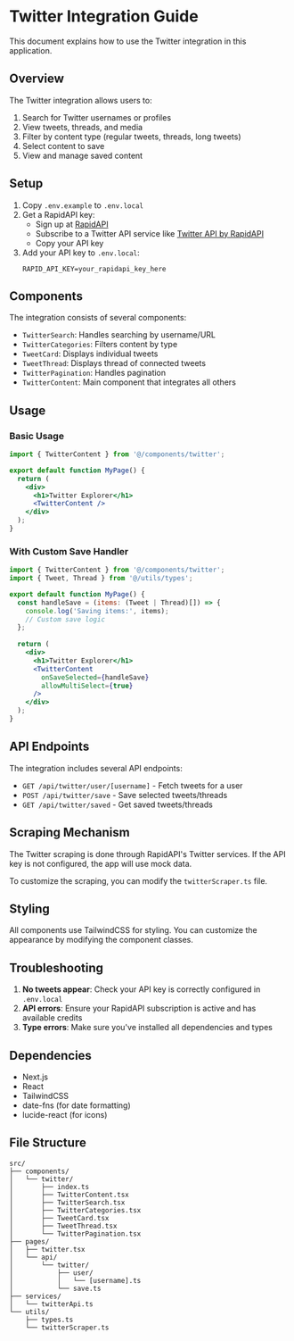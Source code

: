 # Twitter Integration Guide

This document explains how to use the Twitter integration in this application.

## Overview

The Twitter integration allows users to:

1. Search for Twitter usernames or profiles
2. View tweets, threads, and media
3. Filter by content type (regular tweets, threads, long tweets)
4. Select content to save
5. View and manage saved content

## Setup

1. Copy `.env.example` to `.env.local`
2. Get a RapidAPI key:
   - Sign up at [RapidAPI](https://rapidapi.com/)
   - Subscribe to a Twitter API service like [Twitter API by RapidAPI](https://rapidapi.com/omarmhaimdat/api/twitter154/)
   - Copy your API key
3. Add your API key to `.env.local`:
   ```
   RAPID_API_KEY=your_rapidapi_key_here
   ```

## Components

The integration consists of several components:

- `TwitterSearch`: Handles searching by username/URL
- `TwitterCategories`: Filters content by type
- `TweetCard`: Displays individual tweets
- `TweetThread`: Displays thread of connected tweets
- `TwitterPagination`: Handles pagination
- `TwitterContent`: Main component that integrates all others

## Usage

### Basic Usage

```jsx
import { TwitterContent } from '@/components/twitter';

export default function MyPage() {
  return (
    <div>
      <h1>Twitter Explorer</h1>
      <TwitterContent />
    </div>
  );
}
```

### With Custom Save Handler

```jsx
import { TwitterContent } from '@/components/twitter';
import { Tweet, Thread } from '@/utils/types';

export default function MyPage() {
  const handleSave = (items: (Tweet | Thread)[]) => {
    console.log('Saving items:', items);
    // Custom save logic
  };
  
  return (
    <div>
      <h1>Twitter Explorer</h1>
      <TwitterContent 
        onSaveSelected={handleSave}
        allowMultiSelect={true}
      />
    </div>
  );
}
```

## API Endpoints

The integration includes several API endpoints:

- `GET /api/twitter/user/[username]` - Fetch tweets for a user
- `POST /api/twitter/save` - Save selected tweets/threads
- `GET /api/twitter/saved` - Get saved tweets/threads

## Scraping Mechanism

The Twitter scraping is done through RapidAPI's Twitter services. If the API key is not configured, the app will use mock data.

To customize the scraping, you can modify the `twitterScraper.ts` file.

## Styling

All components use TailwindCSS for styling. You can customize the appearance by modifying the component classes.

## Troubleshooting

1. **No tweets appear**: Check your API key is correctly configured in `.env.local`
2. **API errors**: Ensure your RapidAPI subscription is active and has available credits
3. **Type errors**: Make sure you've installed all dependencies and types

## Dependencies

- Next.js
- React
- TailwindCSS
- date-fns (for date formatting)
- lucide-react (for icons)

## File Structure

```
src/
├── components/
│   └── twitter/
│       ├── index.ts
│       ├── TwitterContent.tsx
│       ├── TwitterSearch.tsx
│       ├── TwitterCategories.tsx
│       ├── TweetCard.tsx
│       ├── TweetThread.tsx
│       └── TwitterPagination.tsx
├── pages/
│   ├── twitter.tsx
│   └── api/
│       └── twitter/
│           ├── user/
│           │   └── [username].ts
│           └── save.ts
├── services/
│   └── twitterApi.ts
└── utils/
    ├── types.ts
    └── twitterScraper.ts
``` 